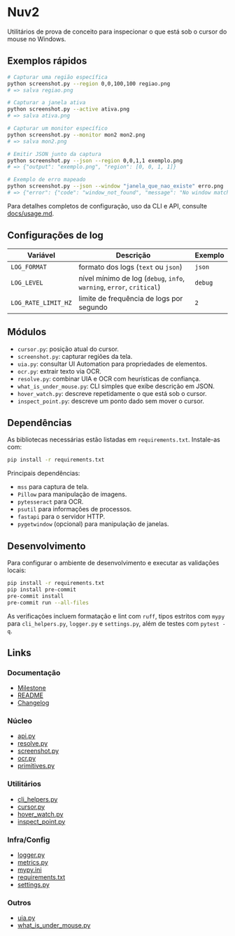 # Nuv2

Utilitários de prova de conceito para inspecionar o que está sob o cursor do mouse no Windows.

## Exemplos rápidos

```sh
# Capturar uma região específica
python screenshot.py --region 0,0,100,100 regiao.png
# => salva regiao.png

# Capturar a janela ativa
python screenshot.py --active ativa.png
# => salva ativa.png

# Capturar um monitor específico
python screenshot.py --monitor mon2 mon2.png
# => salva mon2.png

# Emitir JSON junto da captura
python screenshot.py --json --region 0,0,1,1 exemplo.png
# => {"output": "exemplo.png", "region": [0, 0, 1, 1]}

# Exemplo de erro mapeado
python screenshot.py --json --window "janela_que_nao_existe" erro.png
# => {"error": {"code": "window_not_found", "message": "No window matches pattern"}}
```

Para detalhes completos de configuração, uso da CLI e API, consulte [docs/usage.md](docs/usage.md).

<a id="log-config"></a>
## Configurações de log

| Variável | Descrição | Exemplo |
|---------|-----------|---------|
| `LOG_FORMAT` | formato dos logs (`text` ou `json`) | `json` |
| `LOG_LEVEL` | nível mínimo de log (`debug`, `info`, `warning`, `error`, `critical`) | `debug` |
| `LOG_RATE_LIMIT_HZ` | limite de frequência de logs por segundo | `2` |

## Módulos

- `cursor.py`: posição atual do cursor.
- `screenshot.py`: capturar regiões da tela.
- `uia.py`: consultar UI Automation para propriedades de elementos.
- `ocr.py`: extrair texto via OCR.
- `resolve.py`: combinar UIA e OCR com heurísticas de confiança.
- `what_is_under_mouse.py`: CLI simples que exibe descrição em JSON.
- `hover_watch.py`: descreve repetidamente o que está sob o cursor.
- `inspect_point.py`: descreve um ponto dado sem mover o cursor.

## Dependências

As bibliotecas necessárias estão listadas em `requirements.txt`. Instale-as com:

```sh
pip install -r requirements.txt
```

Principais dependências:

- `mss` para captura de tela.
- `Pillow` para manipulação de imagens.
- `pytesseract` para OCR.
- `psutil` para informações de processos.
- `fastapi` para o servidor HTTP.
- `pygetwindow` (opcional) para manipulação de janelas.

## Desenvolvimento

Para configurar o ambiente de desenvolvimento e executar as validações locais:

```sh
pip install -r requirements.txt
pip install pre-commit
pre-commit install
pre-commit run --all-files
```

As verificações incluem formatação e lint com `ruff`, tipos estritos com `mypy` para
`cli_helpers.py`, `logger.py` e `settings.py`, além de testes com `pytest -q`.

## Links

### Documentação
- [Milestone](https://github.com/FinnFatio/Nuv2/blob/main/Milestone.md)  
- [README](https://github.com/FinnFatio/Nuv2/blob/main/README.md)  
- [Changelog](https://github.com/FinnFatio/Nuv2/blob/main/chatgpt.md)  

### Núcleo
- [api.py](https://github.com/FinnFatio/Nuv2/blob/main/api.py)  
- [resolve.py](https://github.com/FinnFatio/Nuv2/blob/main/resolve.py)  
- [screenshot.py](https://github.com/FinnFatio/Nuv2/blob/main/screenshot.py)  
- [ocr.py](https://github.com/FinnFatio/Nuv2/blob/main/ocr.py)  
- [primitives.py](https://github.com/FinnFatio/Nuv2/blob/main/primitives.py)  

### Utilitários
- [cli_helpers.py](https://github.com/FinnFatio/Nuv2/blob/main/cli_helpers.py)  
- [cursor.py](https://github.com/FinnFatio/Nuv2/blob/main/cursor.py)  
- [hover_watch.py](https://github.com/FinnFatio/Nuv2/blob/main/hover_watch.py)  
- [inspect_point.py](https://github.com/FinnFatio/Nuv2/blob/main/inspect_point.py)  

### Infra/Config
- [logger.py](https://github.com/FinnFatio/Nuv2/blob/main/logger.py)  
- [metrics.py](https://github.com/FinnFatio/Nuv2/blob/main/metrics.py)  
- [mypy.ini](https://github.com/FinnFatio/Nuv2/blob/main/mypy.ini)  
- [requirements.txt](https://github.com/FinnFatio/Nuv2/blob/main/requirements.txt)  
- [settings.py](https://github.com/FinnFatio/Nuv2/blob/main/settings.py)  

### Outros
- [uia.py](https://github.com/FinnFatio/Nuv2/blob/main/uia.py)  
- [what_is_under_mouse.py](https://github.com/FinnFatio/Nuv2/blob/main/what_is_under_mouse.py)
